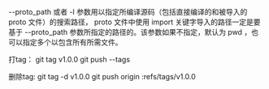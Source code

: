 
--proto_path 或者 -I 参数用以指定所编译源码（包括直接编译的和被导入的 proto 文件）的搜索路径，
proto 文件中使用 import 关键字导入的路径一定是要基于 --proto_path 参数所指定的路径的。该参数如果不指定，默认为 pwd ，也可以指定多个以包含所有所需文件。

打tag：
git tag v1.0.0
git push --tags

删除tag:
git tag -d v1.0.0
git push origin :refs/tags/v1.0.0




